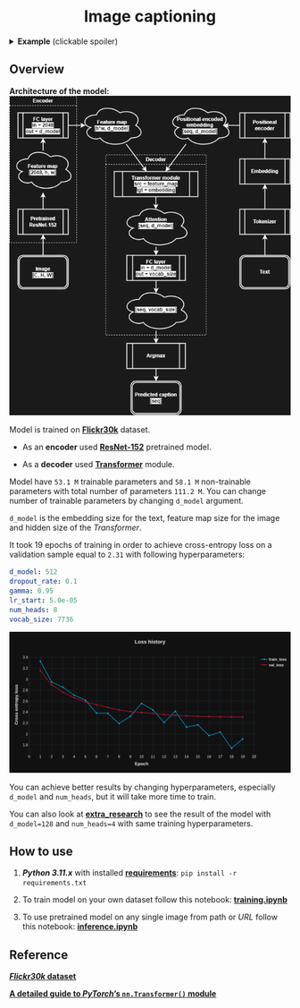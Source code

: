 # <center>Image captioning</center>
<details>
  <summary><b>Example</b> (clickable spoiler)</summary>

  ![](./imgs/examples/example.jpg)
  
</details>

## Overview
**Architecture of the model:**  
![](./imgs/architecture/arch.png)

Model is trained on [<b>Flickr30k</b>](https://www.kaggle.com/datasets/hsankesara/flickr-image-dataset) dataset.

* As an **encoder** used [<b>ResNet-152</b>](https://pytorch.org/vision/main/models/generated/torchvision.models.resnet152.html) pretrained model.

* As a **decoder** used [<b>Transformer</b>](https://pytorch.org/docs/stable/generated/torch.nn.Transformer.html#torch.nn.Transformer) module.

Model have `53.1 M` trainable parameters and `58.1 M` non-trainable parameters with total number of parameters `111.2 M`. You can change number of trainable parameters by changing `d_model` argument.

`d_model` is the embedding size for the text, feature map size for the image and hidden size of the *Transformer*.

It took 19 epochs of training in order to achieve cross-entropy loss on a validation sample equal to `2.31` with following hyperparameters:
```yaml
d_model: 512
dropout_rate: 0.1
gamma: 0.95
lr_start: 5.0e-05
num_heads: 8
vocab_size: 7736
```
![](imgs/history/metrics.png)

You can achieve better results by changing hyperparameters, especially `d_model` and `num_heads`, but it will take more time to train.

You can also look at [<b>extra_research</b>](extra_research) to see the result of the model with `d_model=128` and `num_heads=4` with same training hyperparameters.

## How to use
1. <b><i>Python 3.11.x</i></b> with installed [<b>requirements</b>](requirements.txt): `pip install -r requirements.txt`

2. To train model on your own dataset follow this notebook: [<b>training.ipynb</b>](training.ipynb)

3. To use pretrained model on any single image from path or *URL* follow this notebook: [<b>inference.ipynb</b>](inference.ipynb)

## Reference
[<b><i>Flickr30k</i> dataset</b>](https://www.kaggle.com/datasets/hsankesara/flickr-image-dataset)

[<b>A detailed guide to <i>PyTorch</i>’s `nn.Transformer()` module</b>](https://towardsdatascience.com/a-detailed-guide-to-pytorchs-nn-transformer-module-c80afbc9ffb1)
